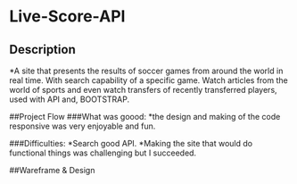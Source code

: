 # Live-Score-API
## Description
*A site that presents the results of soccer games from around the world in real time.
With search capability of a specific game. Watch articles from the world of sports and even 
watch transfers of recently transferred players, used with API and, BOOTSTRAP.

##Project Flow
###What was goood:
*the design and making of the code responsive was very enjoyable and fun.

###Difficulties:
*Search good API.
*Making the site that would do functional things was challenging but I succeeded.

##Wareframe & Design
